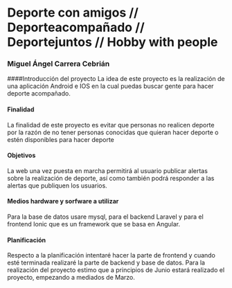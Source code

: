 # Deporte con amigos // Deporteacompañado // Deportejuntos // Hobby with people

### Miguel Ángel Carrera Cebrián
####Introducción del proyecto
La idea de este proyecto es la realización de una aplicación Android e IOS en la cual puedas buscar gente para hacer deporte acompañado.

#### Finalidad
La finalidad de este proyecto es evitar que personas no realicen deporte por la razón de no tener personas conocidas que quieran hacer deporte o estén disponibles para hacer deporte

#### Objetivos
La web una vez puesta en marcha permitirá al usuario publicar alertas sobre la realización de deporte, así como también podrá responder a las alertas que publiquen los usuarios.

#### Medios hardware y sorfware a utilizar
Para la base de datos usare mysql, para el backend Laravel y para el frontend Ionic que es un framework que se basa en Angular.

#### Planificación
Respecto a la planificación intentaré hacer la parte de frontend y cuando esté terminada realizaré la parte de backend y base de datos. Para la realización del proyecto estimo que a principios de Junio estará realizado el proyecto, empezando a mediados de Marzo.

